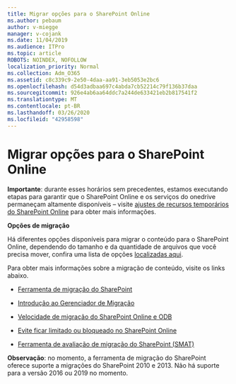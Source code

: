 ```yaml
---
title: Migrar opções para o SharePoint Online
ms.author: pebaum
author: v-miegge
manager: v-cojank
ms.date: 11/04/2019
ms.audience: ITPro
ms.topic: article
ROBOTS: NOINDEX, NOFOLLOW
localization_priority: Normal
ms.collection: Adm_O365
ms.assetid: c8c339c9-2e50-4daa-aa91-3eb5053e2bc6
ms.openlocfilehash: d54d3adbaa697c4abda7cb52214c79f136b37daa
ms.sourcegitcommit: 926e4ab6aa64ddc7a244de633421eb2b817541f2
ms.translationtype: MT
ms.contentlocale: pt-BR
ms.lasthandoff: 03/26/2020
ms.locfileid: "42958598"
---
```

# <a name="migrate-options-to-sharepoint-online"></a>Migrar opções para o SharePoint Online

**Importante**: durante esses horários sem precedentes, estamos executando etapas para garantir que o SharePoint Online e os serviços do onedrive permaneçam altamente disponíveis – visite [ajustes de recursos temporários do SharePoint Online](https://aka.ms/ODSPAdjustments) para obter mais informações.

**Opções de migração**

Há diferentes opções disponíveis para migrar o conteúdo para o SharePoint Online, dependendo do tamanho e da quantidade de arquivos que você precisa mover, confira uma lista de opções [localizadas aqui](https://docs.microsoft.com/sharepointmigration/migrate-to-sharepoint-online).

Para obter mais informações sobre a migração de conteúdo, visite os links abaixo.

- [Ferramenta de migração do SharePoint](https://docs.microsoft.com/sharepointmigration/introducing-the-sharepoint-migration-tool)

- [Introdução ao Gerenciador de Migração](https://docs.microsoft.com/sharepointmigration/mm-get-started)

- [Velocidade de migração do SharePoint Online e ODB](https://docs.microsoft.com/sharepointmigration/sharepoint-online-and-onedrive-migration-speed)

- [Evite ficar limitado ou bloqueado no SharePoint Online](https://docs.microsoft.com/sharepoint/dev/general-development/how-to-avoid-getting-throttled-or-blocked-in-sharepoint-online)

- [Ferramenta de avaliação de migração do SharePoint (SMAT)](https://www.microsoft.com/download/details.aspx?id=53598&amp;751be11f-ede8-5a0c-058c-2ee190a24fa6=True)

**Observação**: no momento, a ferramenta de migração do SharePoint oferece suporte a migrações do SharePoint 2010 e 2013. Não há suporte para a versão 2016 ou 2019 no momento.
